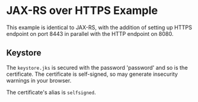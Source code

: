 # JAX-RS over HTTPS Example

This example is identical to JAX-RS,
with the addition of setting up HTTPS endpoint on
port 8443 in parallel with the HTTP endpoint on 8080.

## Keystore

The `keystore.jks` is secured with the password 'password'
and so is the certificate.  The certificate is self-signed,
so may generate insecurity warnings in your browser.

The certificate's alias is `selfsigned`.
